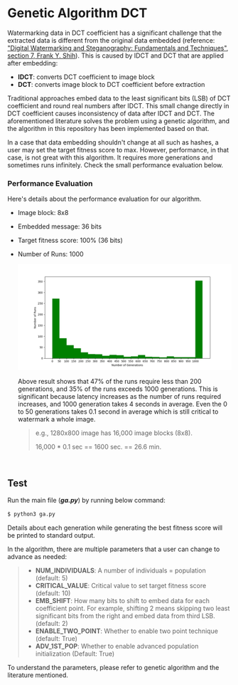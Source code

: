 # Genetic Algorithm DCT
Watermarking data in DCT coefficient has a significant challenge that the extracted data is different from the original data embedded (reference: ["Digital Watermarking and Steganography: Fundamentals and Techniques", section 7, Frank Y. Shih](https://researchwith.njit.edu/en/publications/digital-watermarking-and-steganography-fundamentals-and-technique-2)). This is caused by IDCT and DCT that are applied after embedding:
- **IDCT**: converts DCT coefficient to image block
- **DCT**: converts image block to DCT coefficient before extraction

Traditional approaches embed data to the least significant bits (LSB) of DCT coefficient and round real numbers after IDCT. This small change directly in DCT coefficient causes inconsistency of data after IDCT and DCT. The aforementioned literature solves the problem using a genetic algorithm, and the algorithm in this repository has been implemented based on that.

In a case that data embedding shouldn't change at all such as hashes, a user may set the target fitness score to max. However, performance, in that case, is not great with this algorithm. It requires more generations and sometimes runs infinitely. Check the small performance evaluation below.

### Performance Evaluation
Here's details about the performance evaluation for our algorithm.
- Image block: 8x8
- Embedded message: 36 bits
- Target fitness score: 100% (36 bits)
- Number of Runs: 1000

  <img src="https://github.com/ChangMinPark/genetic-algorithm-dct/blob/main/result.png" width="800">

  Above result shows that 47% of the runs require less than 200 generations, and 35% of the runs exceeds 1000 generations. This is significant because latency increases as the number of runs required increases, and 1000 generation takes 4 seconds in average. Even the 0 to 50 generations takes 0.1 second in average which is still critical to watermark a whole image. 
  
  > e.g., 1280x800 image has 16,000 image blocks (8x8). 
  > 
  > 16,000 * 0.1 sec == 1600 sec. == 26.6 min. 
  
  

<br/>

## Test
Run the main file (**_ga.py_**) by running below command:
```sh
$ python3 ga.py
```
Details about each generation while generating the best fitness score will be printed to standard output.

In the algorithm, there are multiple parameters that a user can change to advance as needed:
> - **NUM_INDIVIDUALS**: A number of individuals = population (default: 5)
> - **CRITICAL_VALUE**: Critical value to set target fitness score (default: 10)
> - **EMB_SHIFT**: How many bits to shift to embed data for each coefficient point. For example, shifting 2 means skipping two least significant bits from the right and embed data from third LSB. (default: 2)
> - **ENABLE_TWO_POINT**: Whether to enable two point technique (default: True)
> - **ADV_1ST_POP**: Whether to enable advanced population initialization (Default: True)

To understand the parameters, please refer to genetic algorithm and the literature mentioned. 
